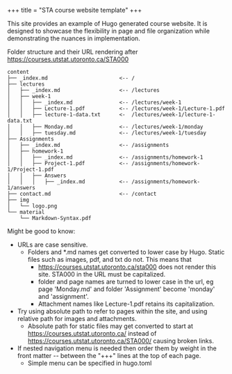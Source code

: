 +++
title = "STA course website template"
+++

This site provides an example of Hugo generated course website. It is designed to showcase the flexibility in page and file organization while demonstrating the nuances in implementation.

Folder structure and their URL rendering after https://courses.utstat.utoronto.ca/STA000

```
content
├── _index.md                       <-- /
├── lectures
│   ├── _index.md                   <-- /lectures
│   ├── week-1
│   │   ├── _index.md               <-- /lectures/week-1
│   │   ├── Lecture-1.pdf           <-- /lectures/week-1/Lecture-1.pdf
│   │   ├── lecture-1-data.txt      <-  /lectures/week-1/lecture-1-data.txt
│   │   ├── Monday.md               <-- /lectures/week-1/monday
│   │   ├── tuesday.md              <-- /lectures/week-1/tuesday
├── Assignments
│   ├── _index.md                   <-- /assignments
│   ├── homework-1
│   │   ├── _index.md               <-- /assignments/homework-1
│   │   ├── Project-1.pdf           <-- /assignments/homework-1/Project-1.pdf
│   │   ├── Answers
│   │   │   ├── _index.md           <-- /assignments/homework-1/answers
├── contact.md                      <-- /contact
├── img
│   └── logo.png
└── material 
    └── Markdown-Syntax.pdf
```

Might be good to know:

- URLs are case sensitive.
  - Folders and *.md names get converted to lower case by Hugo. Static files such as images, pdf, and txt do not. This means that
    - https://courses.utstat.utoronto.ca/sta000 does not render this site. STA000 in the URL must be capitalized.
    - folder and page names are turned to lower case in the url, eg page 'Monday.md' and folder 'Assignment' become 'monday' and 'assignment'.
    - Attachment names like Lecture-1.pdf retains its capitalization.
- Try using absolute path to refer to pages within the site, and using relative path for images and attachments.
  - Absolute path for static files may get converted to start at https://courses.utstat.utoronto.ca/ instead of https://courses.utstat.utoronto.ca/STA000/ causing broken links.
- If nested navigation menu is needed then order them by weight in the front matter -- between the "+++" lines at the top of each page.
  - Simple menu can be specified in hugo.toml
